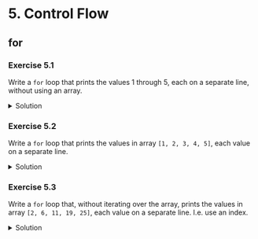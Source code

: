 
# 5. Control Flow

## for

### Exercise 5.1

Write a `for` loop that prints the values 1 through 5, each on a separate line, without using an array.

<details>
<summary>Solution</summary>
```Swift
for index in 1...5 {
    print(index))
}
```
</details>

### Exercise 5.2

Write a `for` loop that prints the values in array `[1, 2, 3, 4, 5]`, each value on a separate line.

<details>
<summary>Solution</summary>
```Swift
for value in [1, 2, 3, 4, 5] {
    print(value)
}
```
</details>

### Exercise 5.3

Write a `for` loop that, without iterating over the array, prints the values in array `[2, 6, 11, 19, 25]`, each value on a separate line. I.e. use an index.

<details>
<summary>Solution</summary>
```Swift
let values = [2, 6, 11, 19, 25]
for index in 0..<values.count {
    let value = values[index]
    print(value)
}
```
</details>

### Exercise 5.4

Write a `for` loop that prints the values in array `[2, 6, 11, 19, 25]`, each value *and its index in the array* on a separate line.

<details>
<summary>Solution</summary>
```Swift
let values = [2, 6, 11, 19, 25]
for (index, value) in values.enumerated() {
    print("\(index) -> \(value)")
}
```
</details>

## while

### Exercise 5.5

Write a `while` loop that increments a counter variable until it reaches 10.

<details>
<summary>Solution</summary>
```Swift
var counter = 0
while counter < 10 {
    counter += 1
}
```
</details>

### Exercise 5.6

Write a `repeat...while` loop that increments a counter until it reaches 10.

<details>
<summary>Solution</summary>
```Swift
var counter = 0
repeat {
    counter += 1
} while counter < 10
```
</details>

## if

### Exercise 5.7

Using `if`, print "It's too hot" if the temperature is 30 degrees or above. Print "It's too cold" if the temperature is less than 0 degrees. Finally print "It's tolerable" for any other temperature.

<details>
<summary>Solution</summary>
```Swift
let temperature = 13
if temperatureInFahrenheit >= 30 {
    print("It's too hot.")
} else if temperatureInFahrenheit < 0 {
    print("It's too cold.")
} else {
    print("It's tolerable.")
}
```
</details>

### Exercise TEMPLATE

Placeholder text.

<details>
<summary>Solution</summary>
```Swift

```
</details>

